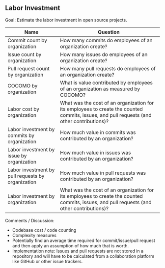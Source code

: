 ## Labor Investment

Goal: Estimate the labor investment in open source projects.

| Name                                              | Question                                                                                                                                   |
|---------------------------------------------------|--------------------------------------------------------------------------------------------------------------------------------------------|
| Commit count by organization                      | How many commits do employees of an organization create?                                                                                   |
| Issue count by organization                       | How many issues do employees of an organization create?                                                                                    |
| Pull request count by organization                | How many pull requests do employees of an organization create?                                                                             |
| COCOMO by organization                            | What is value contributed by employees of an organization as measured by COCOMO?                                                           |
| Labor cost by organization                        | What was the cost of an organization for its employees to create the counted commits, issues, and pull requests (and other contributions)? |
| Labor investment by commits by organization       | How much value in commits was contributed by an organization?                                                                              |
| Labor investment by issue by organization         | How much value in issues was contributed by an organization?                                                                               |
| Labor investment by pull requests by organization | How much value in pull requests was contributed by an organization?                                                                        |
| Labor investment by organization                  | What was the cost of an organization for its employees to create the counted commits, issues, and pull requests (and other contributions)? |

Comments / Discussion:

- Codebase cost / code counting
- Complexity measures
- Potentially find an average time required for commit/issue/pull request and then apply an assumption of how much that is worth.
- Implementation note: Issues and pull requests are not stored in a repository and will have to be calculated from a collaboration platform like GitHub or other issue trackers.

